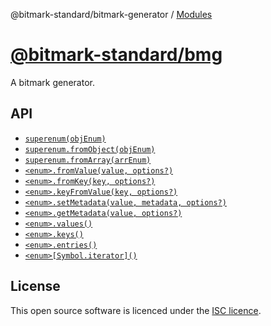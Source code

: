 @bitmark-standard/bitmark-generator / [Modules](modules.md)

[@bitmark-standard/bmg](../README.md)
================

A bitmark generator.

## API

- [`superenum(objEnum)`](./interfaces/BitmarkToolClass.md)
- [`superenum.fromObject(objEnum)`](./interfaces/Superenum.md#fromobject)
- [`superenum.fromArray(arrEnum)`](./interfaces/Superenum.md#fromarray)
- [`<enum>.fromValue(value, options?)`](./interfaces/EnumExtensions.md#fromvalue)
- [`<enum>.fromKey(key, options?)`](./interfaces/EnumExtensions.md#fromkey)
- [`<enum>.keyFromValue(key, options?)`](./interfaces/EnumExtensions.md#keyfromvalue)
- [`<enum>.setMetadata(value, metadata, options?)`](./interfaces/EnumExtensions.md#setmetadata)
- [`<enum>.getMetadata(value, options?)`](./interfaces/EnumExtensions.md#getmetadata)
- [`<enum>.values()`](./interfaces/EnumExtensions.md#values)
- [`<enum>.keys()`](./interfaces/EnumExtensions.md#keys)
- [`<enum>.entries()`](./interfaces/EnumExtensions.md#entries)
- [`<enum>[Symbol.iterator]()`](./interfaces/EnumExtensions.md#fromvalue)

## License

This open source software is licenced under the [ISC licence](https://opensource.org/license/isc-license-txt).
